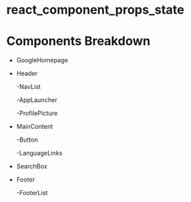 # react_component_props_state

# Components Breakdown

* GoogleHomepage

 * Header
 
     -NavList
     
     -AppLauncher
     
     -ProfilePicture

 * MainContent
 
     -Button
     
     -LanguageLinks

* SearchBox
* Footer

     -FooterList

